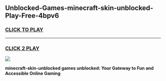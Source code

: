 
## Unblocked-Games-minecraft-skin-unblocked-Play-Free-4bpv6
<h3>
<a href="https://premium76.site?title=minecraft-skin-unblocked&ref=20M">CLICK TO PLAY</a></h3>
<hr>

<h3>
<a href="https://premium76.site?title=minecraft-skin-unblocked&ref=20M">CLICK 2 PLAY</a>
  
</h3>

<a href="https://premium76.site?title=minecraft-skin-unblocked&ref=19M"><img src="https://clearcache.store/games.png"></a>


**minecraft-skin-unblocked games unblocked: Your Gateway to Fun and Accessible Online Gaming**
